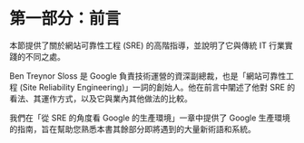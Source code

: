 # 第一部分：前言

本節提供了關於網站可靠性工程 (SRE) 的高階指導，並說明了它與傳統 IT 行業實踐的不同之處。

Ben Treynor Sloss 是 Google 負責技術運營的資深副總裁，也是「網站可靠性工程 (Site Reliability Engineering)」一詞的創始人。他在前言中闡述了他對 SRE 的看法、其運作方式，以及它與業內其他做法的比較。

我們在「從 SRE 的角度看 Google 的生產環境」一章中提供了 Google 生產環境的指南，旨在幫助您熟悉本書其餘部分即將遇到的大量新術語和系統。